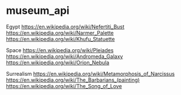 # museum_api

Egypt
https://en.wikipedia.org/wiki/Nefertiti_Bust
https://en.wikipedia.org/wiki/Narmer_Palette
https://en.wikipedia.org/wiki/Khufu_Statuette



Space
https://en.wikipedia.org/wiki/Pleiades
https://en.wikipedia.org/wiki/Andromeda_Galaxy
https://en.wikipedia.org/wiki/Orion_Nebula



Surrealism
https://en.wikipedia.org/wiki/Metamorphosis_of_Narcissus
https://en.wikipedia.org/wiki/The_Barbarians_(painting)
https://en.wikipedia.org/wiki/The_Song_of_Love
